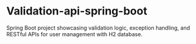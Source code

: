 # Validation-api-spring-boot
Spring Boot project showcasing validation logic, exception handling, and RESTful APIs for user management with H2 database.
